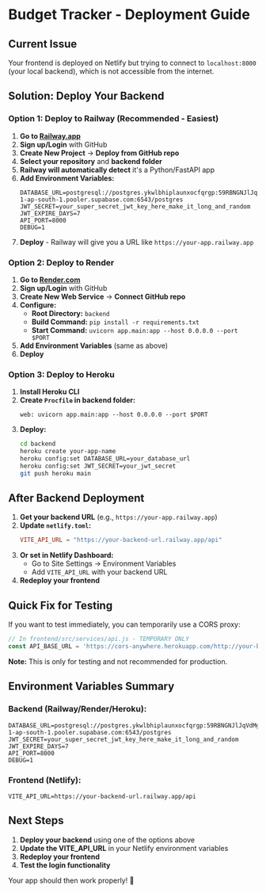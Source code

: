 # Budget Tracker - Deployment Guide

## Current Issue
Your frontend is deployed on Netlify but trying to connect to `localhost:8000` (your local backend), which is not accessible from the internet.

## Solution: Deploy Your Backend

### Option 1: Deploy to Railway (Recommended - Easiest)

1. **Go to [Railway.app](https://railway.app)**
2. **Sign up/Login** with GitHub
3. **Create New Project** → **Deploy from GitHub repo**
4. **Select your repository** and **backend folder**
5. **Railway will automatically detect** it's a Python/FastAPI app
6. **Add Environment Variables:**
   ```
   DATABASE_URL=postgresql://postgres.ykwlbhiplaunxocfqrgp:59RBNGNJlJqVdMgv@aws-1-ap-south-1.pooler.supabase.com:6543/postgres
   JWT_SECRET=your_super_secret_jwt_key_here_make_it_long_and_random
   JWT_EXPIRE_DAYS=7
   API_PORT=8000
   DEBUG=1
   ```
7. **Deploy** - Railway will give you a URL like `https://your-app.railway.app`

### Option 2: Deploy to Render

1. **Go to [Render.com](https://render.com)**
2. **Sign up/Login** with GitHub
3. **Create New Web Service** → **Connect GitHub repo**
4. **Configure:**
   - **Root Directory:** `backend`
   - **Build Command:** `pip install -r requirements.txt`
   - **Start Command:** `uvicorn app.main:app --host 0.0.0.0 --port $PORT`
5. **Add Environment Variables** (same as above)
6. **Deploy**

### Option 3: Deploy to Heroku

1. **Install Heroku CLI**
2. **Create `Procfile` in backend folder:**
   ```
   web: uvicorn app.main:app --host 0.0.0.0 --port $PORT
   ```
3. **Deploy:**
   ```bash
   cd backend
   heroku create your-app-name
   heroku config:set DATABASE_URL=your_database_url
   heroku config:set JWT_SECRET=your_jwt_secret
   git push heroku main
   ```

## After Backend Deployment

1. **Get your backend URL** (e.g., `https://your-app.railway.app`)
2. **Update `netlify.toml`:**
   ```toml
   VITE_API_URL = "https://your-backend-url.railway.app/api"
   ```
3. **Or set in Netlify Dashboard:**
   - Go to Site Settings → Environment Variables
   - Add `VITE_API_URL` with your backend URL
4. **Redeploy your frontend**

## Quick Fix for Testing

If you want to test immediately, you can temporarily use a CORS proxy:

```javascript
// In frontend/src/services/api.js - TEMPORARY ONLY
const API_BASE_URL = 'https://cors-anywhere.herokuapp.com/http://your-backend-url.railway.app/api'
```

**Note:** This is only for testing and not recommended for production.

## Environment Variables Summary

### Backend (Railway/Render/Heroku):
```
DATABASE_URL=postgresql://postgres.ykwlbhiplaunxocfqrgp:59RBNGNJlJqVdMgv@aws-1-ap-south-1.pooler.supabase.com:6543/postgres
JWT_SECRET=your_super_secret_jwt_key_here_make_it_long_and_random
JWT_EXPIRE_DAYS=7
API_PORT=8000
DEBUG=1
```

### Frontend (Netlify):
```
VITE_API_URL=https://your-backend-url.railway.app/api
```

## Next Steps

1. **Deploy your backend** using one of the options above
2. **Update the VITE_API_URL** in your Netlify environment variables
3. **Redeploy your frontend**
4. **Test the login functionality**

Your app should then work properly! 🚀

